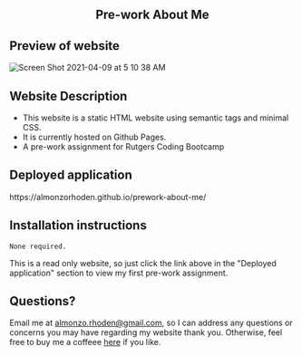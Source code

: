 <h2 align = 'center'> Pre-work About Me</h2>

<h2> Preview of website</h2>

![Screen Shot 2021-04-09 at 5 10 38 AM](https://user-images.githubusercontent.com/61447353/114157972-34c89400-98f2-11eb-8b81-447b2a45088f.png)

<h2> Website Description </h2>

* This website is a static HTML website using semantic tags and minimal CSS. 
* It is currently hosted on Github Pages.
* A pre-work assignment for Rutgers Coding Bootcamp

<h2> Deployed application</h2>
https://almonzorhoden.github.io/prework-about-me/

<h2> Installation instructions </h2>

    None required.

This is a read only website, so just click the link above in the "Deployed application" section to view my first pre-work assignment.

## Questions? 
Email me at almonzo.rhoden@gmail.com, so I can address any questions or concerns you may have regarding my website thank you. Otherwise, feel free to buy me a coffeee <a href = "https://www.buymeacoffee.com/AlmonzoRhoden">here</a> if you like.
